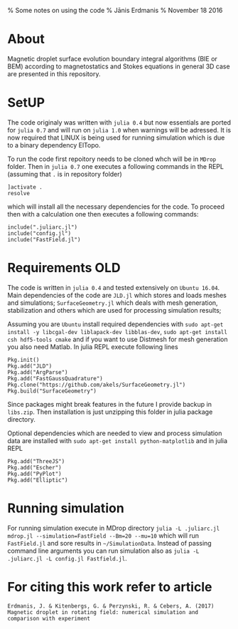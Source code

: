 % Some notes on using the code
% Jānis Erdmanis
% November 18 2016

# About

  Magnetic droplet surface evolution boundary integral algorithms (BIE or BEM) according to magnetostatics and Stokes equations in general 3D case are presented in this repository.  

# SetUP

The code originaly was written with `julia 0.4` but now essentials are ported for `julia 0.7` and will run on `julia 1.0` when warnings will be adressed. It is now required that LINUX is being used for running simulation which is due to a binary dependency ElTopo.

To run the code first repoitory needs to be cloned whch will be in `MDrop` folder. Then in `julia 0.7` one executes a following commands in the REPL (assuming that `.` is in repository folder)
```
]activate .
resolve
```
which will install all the necessary dependencies for the code. To proceed then with a calculation one then executes a following commands:
```
include(".juliarc.jl")
include("config.jl")
include("FastField.jl")
```

# Requirements OLD

  The code is written in `julia 0.4` and tested extensively  on `Ubuntu 16.04`. Main dependencies of the code are `JLD.jl` which stores and loads meshes and simulations; `SurfaceGeometry.jl` which deals with mesh generation, stabilization and others which are used for processing simulation results; 

Assuming you are `Ubuntu` install required dependencies with `sudo apt-get install -y libcgal-dev liblapack-dev libblas-dev`, `sudo apt-get install csh hdf5-tools cmake` and if you want to use Distmesh for mesh generation you also need Matlab. In julia REPL execute following lines
```
Pkg.init()
Pkg.add("JLD")
Pkg.add("ArgParse")
Pkg.add("FastGaussQuadrature")
Pkg.clone("https://github.com/akels/SurfaceGeometry.jl")
Pkg.build("SurfaceGeometry")
```
Since packages might break features in the future I provide backup in `libs.zip`. Then installation is just unzipping this folder in julia package directory. 

Optional dependencies which are needed to view and process simulation data are installed with `sudo apt-get install python-matplotlib` and in julia REPL
```
Pkg.add("ThreeJS")
Pkg.add("Escher")
Pkg.add("PyPlot")
Pkg.add("Elliptic")
```

# Running simulation

  For running simulation execute in MDrop directory `julia -L .juliarc.jl mdrop.jl --simulation=FastField --Bm=20 --mu=10` which will run `FastField.jl` and sore results in `~/SimulationData`. Instead of passing command line arguments you can run simulation also as `julia -L .juliarc.jl -L config.jl Fastfield.jl`.
  
# For citing this work refer to article

```
Erdmanis, J. & Kitenbergs, G. & Perzynski, R. & Cebers, A. (2017)
Magnetic droplet in rotating field: numerical simulation and comparison with experiment
```  
